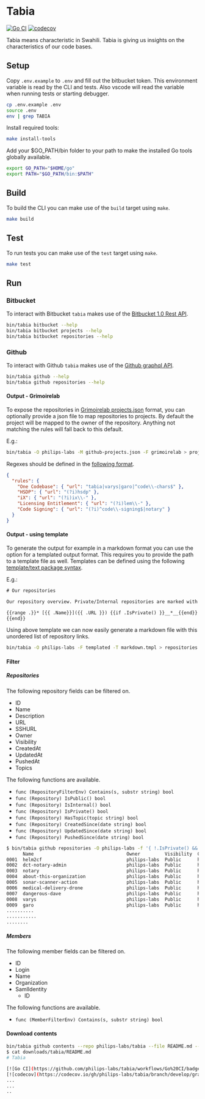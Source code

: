 # Tabia

[![Go CI](https://github.com/philips-labs/tabia/workflows/Go%20CI/badge.svg)](https://github.com/philips-labs/tabia/actions)
[![codecov](https://codecov.io/gh/philips-labs/tabia/branch/develop/graph/badge.svg?token=K2R9WOXNBm)](https://codecov.io/gh/philips-labs/tabia)

Tabia means characteristic in Swahili. Tabia is giving us insights on the characteristics of our code bases.

## Setup

Copy `.env.example` to `.env` and fill out the bitbucket token. This environment variable is read by the CLI and tests. Also vscode will read the variable when running tests or starting debugger.

```bash
cp .env.example .env
source .env
env | grep TABIA
```

Install required tools:

```bash
make install-tools
```

Add your $GO_PATH/bin folder to your path to make the installed Go tools globally available.

```bash
export GO_PATH="$HOME/go"
export PATH="$GO_PATH/bin:$PATH"
```

## Build

To build the CLI you can make use of the `build` target using `make`.

```bash
make build
```

## Test

To run tests you can make use of the `test` target using `make`.

```bash
make test
```

## Run

### Bitbucket

To interact with Bitbucket `tabia` makes use of the [Bitbucket 1.0 Rest API](https://docs.atlassian.com/bitbucket-server/rest/7.3.0/bitbucket-rest.html).

```bash
bin/tabia bitbucket --help
bin/tabia bitbucket projects --help
bin/tabia bitbucket repositories --help
```

### Github

To interact with Github `tabia` makes use of the [Github graphql API](https://api.github.com/graphql).

```bash
bin/tabia github --help
bin/tabia github repositories --help
```

#### Output - Grimoirelab

To expose the repositories in [Grimoirelab projects.json](https://github.com/chaoss/grimoirelab-sirmordred#projectsjson-) format, you can optionally provide a json file to map repositories to projects. By default the project will be mapped to the owner of the repository. Anything not matching the rules will fall back to this default.

E.g.:

```bash
bin/tabia -O philips-labs -M github-projects.json -F grimoirelab > projects.json
```

Regexes should be defined in the [following format](https://golang.org/pkg/regexp/syntax/).

```json
{
  "rules": {
    "One Codebase": { "url": "tabia|varys|garo|^code\\-chars$" },
    "HSDP": { "url": "(?i)hsdp" },
    "iX": { "url": "(?i)ix\\-" },
    "Licensing Entitlement": { "url": "(?i)lem\\-" },
    "Code Signing": { "url": "(?i)^code\\-signing$|notary" }
  }
}
```

#### Output - using template

To generate the output for example in a markdown format you can use the option for a templated output format. This requires you to provide the path to a template file as well. Templates can be defined using the following [template/text package syntax](https://golang.org/pkg/text/template/).

E.g.:

```txt markdown.tmpl
# Our repositories

Our repository overview. Private/Internal repositories are marked with a __*__

{{range .}}* [{{ .Name}}]({{ .URL }}) {{if .IsPrivate() }}__*__{{end}}
{{end}}
```

Using above template we can now easily generate a markdown file with this unordered list of repository links.

```bash
bin/tabia -O philips-labs -F templated -T markdown.tmpl > repositories.md
```

#### Filter

##### Repositories

The following repository fields can be filtered on.

* ID
* Name
* Description
* URL
* SSHURL
* Owner
* Visibility
* CreatedAt
* UpdatedAt
* PushedAt
* Topics

The following functions are available.

* `func (RepositoryFilterEnv) Contains(s, substr string) bool`
* `func (Repository) IsPublic() bool`
* `func (Repository) IsInternal() bool`
* `func (Repository) IsPrivate() bool`
* `func (Repository) HasTopic(topic string) bool`
* `func (Repository) CreatedSince(date string) bool`
* `func (Repository) UpdatedSince(date string) bool`
* `func (Repository) PushedSince(date string) bool`

```bash
$ bin/tabia github repositories -O philips-labs -f '{ !.IsPrivate() && !.IsInternal() && !Contains(.Name, "terraform") }'
      Name                                  Owner         Visibility  Clone
0001  helm2cf                               philips-labs  Public      https://github.com/philips-labs/helm2cf
0002  dct-notary-admin                      philips-labs  Public      https://github.com/philips-labs/dct-notary-admin
0003  notary                                philips-labs  Public      https://github.com/philips-labs/notary
0004  about-this-organization               philips-labs  Public      https://github.com/philips-labs/about-this-organization
0005  sonar-scanner-action                  philips-labs  Public      https://github.com/philips-labs/sonar-scanner-action
0006  medical-delivery-drone                philips-labs  Public      https://github.com/philips-labs/medical-delivery-drone
0007  dangerous-dave                        philips-labs  Public      https://github.com/philips-labs/dangerous-dave
0008  varys                                 philips-labs  Public      https://github.com/philips-labs/varys
0009  garo                                  philips-labs  Public      https://github.com/philips-labs/garo
..........
...........
........
```

##### Members

The following member fields can be filtered on.

* ID
* Login
* Name
* Organization
* SamlIdentity
  * ID

The following functions are available.

* `func (MemberFilterEnv) Contains(s, substr string) bool`

#### Download contents

```bash
bin/tabia github contents --repo philips-labs/tabia --file README.md --output downloads/tabia/README.md
$ cat downloads/tabia/README.md
# Tabia

[![Go CI](https://github.com/philips-labs/tabia/workflows/Go%20CI/badge.svg)](https://github.com/philips-labs/tabia/actions)
[![codecov](https://codecov.io/gh/philips-labs/tabia/branch/develop/graph/badge.svg?token=K2R9WOXNBm)](https://codecov.io/gh/philips-labs/tabia)
...
...
..
```
